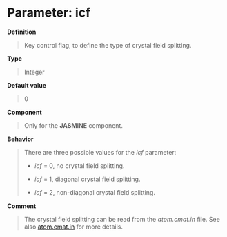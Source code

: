 # Parameter: icf

**Definition**

> Key control flag, to define the type of crystal field splitting.

**Type**

> Integer

**Default value**

> 0

**Component**

> Only for the **JASMINE** component.

**Behavior**

> There are three possible values for the *icf* parameter:
>
> * *icf* = 0, no crystal field splitting.
>
> * *icf* = 1, diagonal crystal field splitting.
>
> * *icf* = 2, non-diagonal crystal field splitting.

**Comment**

> The crystal field splitting can be read from the *atom.cmat.in* file. See also [atom.cmat.in](in_cmat.md) for more details.

